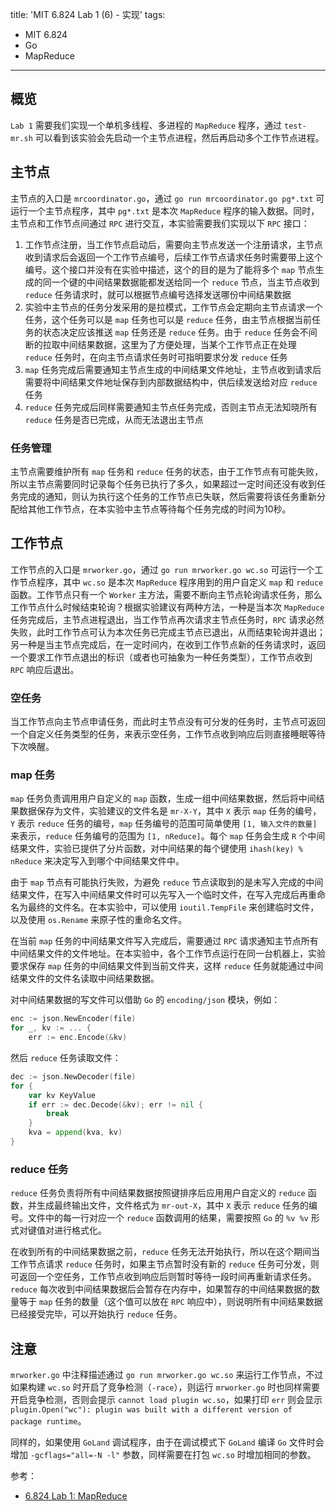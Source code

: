 title: 'MIT 6.824 Lab 1 (6) - 实现'
tags:
- MIT 6.824
- Go
- MapReduce
---

## 概览
`Lab 1` 需要我们实现一个单机多线程、多进程的 `MapReduce` 程序，通过 `test-mr.sh` 可以看到该实验会先启动一个主节点进程，然后再启动多个工作节点进程。

## 主节点
主节点的入口是 `mrcoordinator.go`，通过 `go run mrcoordinator.go pg*.txt` 可运行一个主节点程序，其中 `pg*.txt` 是本次 `MapReduce` 程序的输入数据。同时，主节点和工作节点间通过 `RPC` 进行交互，本实验需要我们实现以下 `RPC` 接口：

1. 工作节点注册，当工作节点启动后，需要向主节点发送一个注册请求，主节点收到请求后会返回一个工作节点编号，后续工作节点请求任务时需要带上这个编号。这个接口并没有在实验中描述，这个的目的是为了能将多个 `map` 节点生成的同一个键的中间结果数据能都发送给同一个 `reduce` 节点，当主节点收到 `reduce` 任务请求时，就可以根据节点编号选择发送哪份中间结果数据
2. 实验中主节点的任务分发采用的是拉模式，工作节点会定期向主节点请求一个任务，这个任务可以是 `map` 任务也可以是 `reduce` 任务，由主节点根据当前任务的状态决定应该推送 `map` 任务还是 `reduce` 任务。由于 `reduce` 任务会不间断的拉取中间结果数据，这里为了方便处理，当某个工作节点正在处理 `reduce` 任务时，在向主节点请求任务时可指明要求分发 `reduce` 任务
3. `map` 任务完成后需要通知主节点生成的中间结果文件地址，主节点收到请求后需要将中间结果文件地址保存到内部数据结构中，供后续发送给对应 `reduce` 任务
4. `reduce` 任务完成后同样需要通知主节点任务完成，否则主节点无法知晓所有 `reduce` 任务是否已完成，从而无法退出主节点

### 任务管理
主节点需要维护所有 `map` 任务和 `reduce` 任务的状态，由于工作节点有可能失败，所以主节点需要同时记录每个任务已执行了多久，如果超过一定时间还没有收到任务完成的通知，则认为执行这个任务的工作节点已失联，然后需要将该任务重新分配给其他工作节点，在本实验中主节点等待每个任务完成的时间为10秒。

## 工作节点
工作节点的入口是 `mrworker.go`，通过 `go run mrworker.go wc.so` 可运行一个工作节点程序，其中 `wc.so` 是本次 `MapReduce` 程序用到的用户自定义 `map` 和 `reduce` 函数。工作节点只有一个 `Worker` 主方法，需要不断向主节点轮询请求任务，那么工作节点什么时候结束轮询？根据实验建议有两种方法，一种是当本次 `MapReduce` 任务完成后，主节点进程退出，当工作节点再次请求主节点任务时，`RPC` 请求必然失败，此时工作节点可认为本次任务已完成主节点已退出，从而结束轮询并退出；另一种是当主节点完成后，在一定时间内，在收到工作节点新的任务请求时，返回一个要求工作节点退出的标识（或者也可抽象为一种任务类型），工作节点收到 `RPC` 响应后退出。

### 空任务
当工作节点向主节点申请任务，而此时主节点没有可分发的任务时，主节点可返回一个自定义任务类型的任务，来表示空任务，工作节点收到响应后则直接睡眠等待下次唤醒。

### map 任务
`map` 任务负责调用用户自定义的 `map` 函数，生成一组中间结果数据，然后将中间结果数据保存为文件，实验建议的文件名是 `mr-X-Y`，其中 `X` 表示 `map` 任务的编号，`Y` 表示 `reduce` 任务的编号，`map` 任务编号的范围可简单使用 `[1, 输入文件的数量]` 来表示，`reduce` 任务编号的范围为 `[1, nReduce]`。每个 `map` 任务会生成 `R` 个中间结果文件，实验已提供了分片函数，对中间结果的每个键使用 `ihash(key) % nReduce` 来决定写入到哪个中间结果文件中。

由于 `map` 节点有可能执行失败，为避免 `reduce` 节点读取到的是未写入完成的中间结果文件，在写入中间结果文件时可以先写入一个临时文件，在写入完成后再重命名为最终的文件名。在本实验中，可以使用 `ioutil.TempFile` 来创建临时文件，以及使用 `os.Rename` 来原子性的重命名文件。

在当前 `map` 任务的中间结果文件写入完成后，需要通过 `RPC` 请求通知主节点所有中间结果文件的文件地址。在本实验中，各个工作节点运行在同一台机器上，实验要求保存 `map` 任务的中间结果文件到当前文件夹，这样 `reduce` 任务就能通过中间结果文件的文件名读取中间结果数据。

对中间结果数据的写文件可以借助 `Go` 的 `encoding/json` 模块，例如：

```go
enc := json.NewEncoder(file)
for _, kv := ... {
    err := enc.Encode(&kv)
```

然后 `reduce` 任务读取文件：

```go
dec := json.NewDecoder(file)
for {
    var kv KeyValue
    if err := dec.Decode(&kv); err != nil {
        break
    }
    kva = append(kva, kv)
}
```

### reduce 任务
`reduce` 任务负责将所有中间结果数据按照键排序后应用用户自定义的 `reduce` 函数，并生成最终输出文件，文件格式为 `mr-out-X`，其中 `X` 表示 `reduce` 任务的编号。文件中的每一行对应一个 `reduce` 函数调用的结果，需要按照 `Go` 的 `%v %v` 形式对键值对进行格式化。

在收到所有的中间结果数据之前，`reduce` 任务无法开始执行，所以在这个期间当工作节点请求 `reduce` 任务时，如果主节点暂时没有新的 `reduce` 任务可分发，则可返回一个空任务，工作节点收到响应后则暂时等待一段时间再重新请求任务。`reduce` 每次收到中间结果数据后会暂存在内存中，如果暂存的中间结果数据的数量等于 `map` 任务的数量（这个值可以放在 `RPC` 响应中），则说明所有中间结果数据已经接受完毕，可以开始执行 `reduce` 任务。

## 注意
`mrworker.go` 中注释描述通过 `go run mrworker.go wc.so` 来运行工作节点，不过如果构建 `wc.so` 时开启了竞争检测（`-race`），则运行 `mrworker.go` 时也同样需要开启竞争检测，否则会提示 `cannot load plugin wc.so`，如果打印 `err` 则会显示 `plugin.Open("wc"): plugin was built with a different version of package runtime`。

同样的，如果使用 `GoLand` 调试程序，由于在调试模式下 `GoLand` 编译 `Go` 文件时会增加 `-gcflags="all=-N -l"` 参数，同样需要在打包 `wc.so` 时增加相同的参数。

参考：

* [6.824 Lab 1: MapReduce](https://pdos.csail.mit.edu/6.824/labs/lab-mr.html)
